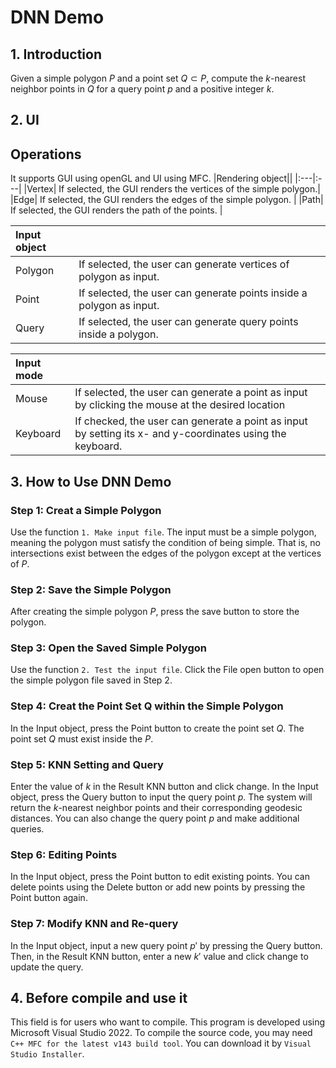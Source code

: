 # DNN Demo

## 1. Introduction
Given a simple polygon $P$ and a point set $Q \subset P$, compute the $k$-nearest neighbor points in $Q$ for a query point $p$ and a positive integer $k$.

## 2. UI

## Operations
It supports GUI using openGL and UI using MFC.
|Rendering object||
|:---|:---|
|Vertex| If selected, the GUI renders the vertices of the simple polygon.|
|Edge| If selected, the GUI renders the edges of the simple polygon. |
|Path| If selected, the GUI renders the path of the points. |

|Input object||
|:---|:---|
|Polygon|If selected, the user can generate vertices of polygon as input.  |
|Point| If selected, the user can generate points inside a polygon as input.|
|Query| If selected, the user can generate query points inside a polygon.|

|Input mode||
|:---|:---|
|Mouse| If selected, the user can generate a point as input by clicking the mouse at the desired location |
|Keyboard| If checked, the user can generate a point as input by setting its x- and y-coordinates using the keyboard.|

## 3. How to Use DNN Demo

### Step 1: Creat a Simple Polygon
Use the function `1. Make input file`. The input must be a simple polygon, meaning the polygon must satisfy the condition of being simple. That is, no intersections exist between the edges of the polygon except at the vertices of $P$.

### Step 2: Save the Simple Polygon
After creating the simple polygon $P$, press the save button to store the polygon.

### Step 3: Open the Saved Simple Polygon
Use the function `2. Test the input file`. Click the File open button to open the simple polygon file saved in Step 2.

### Step 4: Creat the Point Set Q within the Simple Polygon
In the Input object, press the Point button to create the point set $Q$. The point set $Q$ must exist inside the $P$.

### Step 5: KNN Setting and Query
Enter the value of $k$ in the Result KNN button and click change. In the Input object, press the Query button to input the query point $p$. The system will return the $k$-nearest neighbor points and their corresponding geodesic distances. You can also change the query point $p$ and make additional queries.

### Step 6: Editing Points
In the Input object, press the Point button to edit existing points. You can delete points using the Delete button or add new points by pressing the Point button again.

### Step 7: Modify KNN and Re-query
In the Input object, input a new query point $p'$ by pressing the Query button. Then, in the Result KNN button, enter a new $k'$ value and click change to update the query.


## 4. Before compile and use it
This field is for users who want to compile.
This program is developed using Microsoft Visual Studio 2022.
To compile the source code, you may need `C++ MFC for the latest v143 build tool`.
You can download it by `Visual Studio Installer`.
